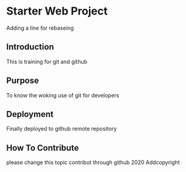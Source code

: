 # Starter Web Project
Adding a line for rebaseing
## Introduction

This is training for git and github

## Purpose

To know the woking use of git for developers

## Deployment

Finally deployed to github remote repository

## How To Contribute
please change this topic
contribut through github
2020 Addcopyright